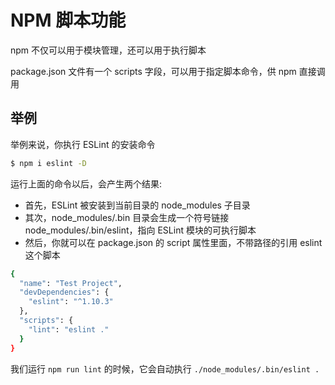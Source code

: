 # NPM 脚本功能

npm 不仅可以用于模块管理，还可以用于执行脚本

package.json 文件有一个 scripts 字段，可以用于指定脚本命令，供 npm 直接调用

## 举例

举例来说，你执行 ESLint 的安装命令

```bash
$ npm i eslint -D
```

运行上面的命令以后，会产生两个结果:

-   首先，ESLint 被安装到当前目录的 node_modules 子目录
-   其次，node_modules/.bin 目录会生成一个符号链接 node_modules/.bin/eslint，指向 ESLint 模块的可执行脚本
-   然后，你就可以在 package.json 的 script 属性里面，不带路径的引用 eslint 这个脚本

```bash
{
  "name": "Test Project",
  "devDependencies": {
    "eslint": "^1.10.3"
  },
  "scripts": {
    "lint": "eslint ."
  }
}
```

我们运行 `npm run lint` 的时候，它会自动执行 `./node_modules/.bin/eslint .`
